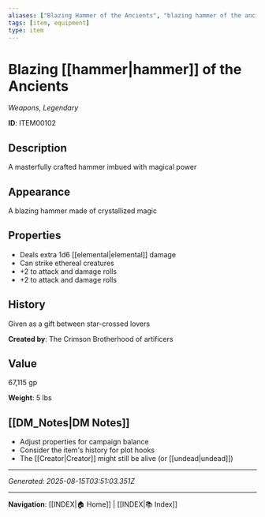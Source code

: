 ```yaml
---
aliases: ["Blazing Hammer of the Ancients", "blazing hammer of the ancients", "Blazing Hammer of Ancients", "Ancients the of Hammer Blazing"]
tags: [item, equipment]
type: item
---
```


# Blazing [[hammer|hammer]] of the Ancients

*Weapons, Legendary*

**ID**: ITEM00102

## Description
A masterfully crafted hammer imbued with magical power

## Appearance
A blazing hammer made of crystallized magic

## Properties
- Deals extra 1d6 [[elemental|elemental]] damage
- Can strike ethereal creatures
- +2 to attack and damage rolls
- +2 to attack and damage rolls

## History
Given as a gift between star-crossed lovers

**Created by**: The Crimson Brotherhood of artificers

## Value
67,115 gp

**Weight**: 5 lbs

## [[DM_Notes|DM Notes]]
- Adjust properties for campaign balance
- Consider the item's history for plot hooks
- The [[Creator|Creator]] might still be alive (or [[undead|undead]])

---
*Generated: 2025-08-15T03:51:03.351Z*

---
**Navigation**: [[INDEX|🏠 Home]] | [[INDEX|📚 Index]]

